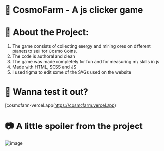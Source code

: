 #
# 🔨 CosmoFarm - A js clicker game
# 📌 About the Project:
1. The game consists of collecting energy and mining ores on different planets to sell for Cosmo Coins.
2. The code is authoral and clean
3. The game was made completely for fun and for measuring my skills in js 
4. Made with HTML, SCSS and JS
5. I used figma to edit some of the SVGs used on the website 

# 📑 Wanna test it out?
[cosmofarm-vercel.app(https://cosmofarm.vercel.app)

# 📷 A little spoiler from the project

![image](https://github.com/ySunsh/CosmoFarm-JSgame/assets/124489579/923ff0d7-304e-40fa-8f15-5f6557695e85)

